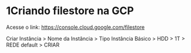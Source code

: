 # 1Criando filestore na GCP


Acesse o link: 
https://console.cloud.google.com/filestore


Criar Instância > Nome da Instância > Tipo Instância Básico > HDD > 1T > REDE default > CRIAR

